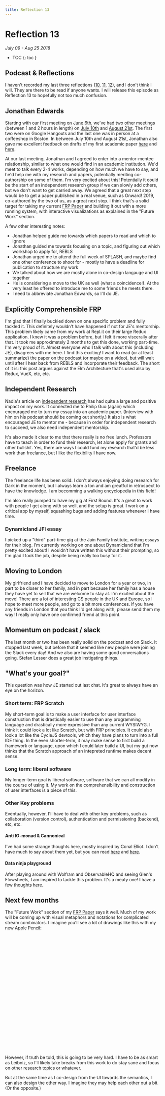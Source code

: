```yaml
---
title: Reflection 13
---
```


# Reflection 13

_July 09 - Aug 25 2018_

* TOC
{: toc } 

## Podcast & Reflections

I haven't recorded my last three reflections ([10](./10), [11](./11), [12](./12)), and I don't think I will. They are there to be read if anyone wants. I will release this episode as Reflection 13 to hopefully not too much confusion.

## Jonathan Edwards

Starting with our first meeting on [June 6th](../notes/jonathan-edwards/06-14-18), we've had two other meetings (between 1 and 2 hours in length) on [July 10th](../notes/jonathan-edwards/07-10-18) and [August 21st](../notes/jonathan-edwards/08-21-18). The first two were on Google Hangouts and the last one was in person at a coffeeshop in Boston. In between July 10th and August 21st, Jonathan also gave me excellent feedback on drafts of my first academic paper [here](../log#frp-draft-feedback) and [here](../log#incorporated-jonathan-edwards-feedback-on-frp-draft-2).

At our last meeting, Jonathan and I agreed to enter into a mentor-mentee relationship, similar to what one would find in an academic institution. We'd meet to talk every 2-4 works, depending on how much we have to say, and he'd help me with my research and papers, potentially meriting co-authorship on some of them. I'm very excited about this! Potentially it could be the start of an independent research group if we can slowly add others, but we don't want to get carried away. We agreed that a great next step would be to get a paper published in a real venue, such as Onward! 2019, co-authored by the two of us, as a great next step. I think that's a solid target for taking my current [FRP Paper](../papers/comprehensible-frp) and building it out with a more running system, with interactive visualizations as explained in the "Future Work" section.

A few other interesting notes:

* Jonathan helped guide me towards which papers to read and which to ignore
* Jonathan guided me towards focusing on a topic, and figuring out which workshop to apply for, REBLS
* Jonathan urged me to attend the full week of SPLASH, and maybe find one other conference to shoot for - mostly to have a deadline for publication to structure my work
* We talked about how we are mostly alone in co-design langauge and UI together
* He is considering a move to the UK as well (what a coincidence!). At the very least he offered to introduce me to some friends he meets there.
* I need to abbreviate Jonathan Edwards, so I'll do JE.

## Explicitly Comprehensible FRP

I'm glad that I finally buckled down on one specific problem and fully tackled it. This definitely wouldn't have happened if not for JE's mentorship. This problem likely came from my work at Repl.it on their large Redux application. I knew it was a problem before, but I felt it more viscerally after that. It took me approximately 2 months to get this done, working part-time. I'm very proud of it. Almost everyone who I talk with about this (including JE), disagrees with me here. I find this exciting! I want to read (or at least summarize) the paper on the podcast (or maybe on a video), but will wait until after I hear back from REBLS and incorporate their feedback. The short of it is: this post argues against the Elm Architecture that's used also by Redux, VueX, etc, etc.

## Independent Research 

Nadia's article on [independent research](https://nadiaeghbal.com/independent-research) has had quite a large and positive impact on my work. It connected me to Philip Guo (again) which encouraged me to turn my essay into an academic paper. (Interview with him on his podcast should be coming out shortly.) It also is what encouraged JE to mentor me - because in order for independent research to succeed, we also need independent mentorship.

It's also made it clear to me that there really is no free lunch. Professors have to teach in order to fund their research, let alone apply for grants and other bullshit. Yes, there are ways I could fund my research that'd be less work than freelance, but I like the flexibility I have now.

## Freelance

The freelance life has been solid. I don't always enjoying doing research for Dark in the moment, but I always learn a ton and am greatful in retrospect to have the knowledge. I am becomming a walking encyclopedia in this field!

I'm also really pumped to have my gig at First Round. It's a great to work with people I get along with so well, and the setup is great. I work on a critical app by myself, squashing bugs and adding features whenever I have time.

### Dynamicland JFI essay

I picked up a "third" part-time gig at the Jain Family Institute, writing essays for their blog. I'm currently working on one about Dynamicland that I'm pretty excited about! I wouldn't have written this without their prompting, so I'm glad I took the job, despite being really too busy for it.

## Moving to London

My girlfriend and I have decided to move to London for a year or two, in part to be closer to her family, and in part because her family has a house they have yet to sell that we are welcome to stay at. I'm excited about the move! There are a lot of interesting CS people in the UK and Europe, so I hope to meet more people, and go to a bit more conferences. If you have any friends in London that you think I'd get along with, please send them my way! I really only have one confirmed friend at this point.

## Momentum on podcast / slack

The last month or two has been really solid on the podcast and on Slack. It stopped last week, but before that it seemed like new people were joining the Slack every day! And we also are having some good conversations going. Stefan Lesser does a great job instigating things.

## "What's your goal?"

This question was how JE started out last chat. It's great to always have an eye on the horizon. 

### Short term: FRP Scratch

My short-term goal is to make a user interface for user interface construction that is drastically easier to use than any programming language and drastically more expressive than any current WYSIWYG. I think it could look a lot like Scratch, but with FRP principles. It could also look a lot like the CycleJS devtools, which they have plans to turn into a full IDE thing. In the even shorter-term, it may make sense to first build a framework or langauge, upon which I could later build a UI, but my gut now thinks that the Scratch approach of an intepreted runtime makes decent sense.

### Long term: liberal software

My longer-term goal is liberal software, software that we can all modify in the course of using it. My work on the comprehensibility and construction of user interfaces is a piece of this. 

### Other Key problems

Eventually, however, I'll have to deal with other key problems, such as collaboration (version control), authentication and permissioning (backend), etc, etc.

#### Anti IO-monad & Cannonical

I've had some strange thoughts here, mostly inspired by Conal Elliot. I don't have much to say about them yet, but you can read [here](http://futureofcoding.org/log#my-growing-anti-io-monad-obsession) and [here](http://futureofcoding.org/log#2-anti-io-monad).

#### Data ninja playground

After playing around with Wolfram and ObservableHQ and seeing Glen's Flowsheets, I am inspired to tackle this problem. It's a meaty one! I have a few thoughts [here](http://futureofcoding.org/log#yesterday%E2%80%99s-slice-and-dice-data-ninja-playground).

## Next few months

The "Future Work" section of my [FRP Paper](../papers/comprehensible-frp) says it well. Much of my work will be coming up with visual metaphors and notations for complicated stream combinators. I imagine you'll see a lot of drawings like this with my new Apple Pencil:

<img alt="" src="//i.imgur.com/2zrJ5Pm.png?1" style="max-width: 100%; min-height: 374px;" original-title="">

However, if truth be told, this is going to be very hard. I have to be as smart as Leibniz, so I'll likely take breaks from this work to do stay sane and focus on other research topics or whatever.

But at the same time as I co-design from the UI towards the semantics, I can also design the other way. I imagine they may help each other out a bit. (Or the opposite.)


<script>

(function(i,s,o,g,r,a,m){i['GoogleAnalyticsObject']=r;i[r]=i[r]||function(){
(i[r].q=i[r].q||[]).push(arguments)},i[r].l=1*new Date();a=s.createElement(o),
m=s.getElementsByTagName(o)[0];a.async=1;a.src=g;m.parentNode.insertBefore(a,m)
})(window,document,'script','https://www.google-analytics.com/analytics.js','ga');

ga('create', 'UA-103157758-1', 'auto');
ga('send', 'pageview');

</script>
<script repoPath="stevekrouse/futureofcoding.org" type="text/javascript" src="/unbreakable-links/index.js"></script>